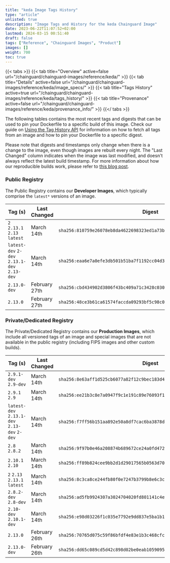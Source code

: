 ```yaml
---
title: "keda Image Tags History"
type: "article"
unlisted: true
description: "Image Tags and History for the keda Chainguard Image"
date: 2023-06-22T11:07:52+02:00
lastmod: 2024-03-15 00:51:40
draft: false
tags: ["Reference", "Chainguard Images", "Product"]
images: []
weight: 700
toc: true
---
```


{{< tabs >}}
{{< tab title="Overview" active=false url="/chainguard/chainguard-images/reference/keda/" >}}
{{< tab title="Details" active=false url="/chainguard/chainguard-images/reference/keda/image_specs/" >}}
{{< tab title="Tags History" active=true url="/chainguard/chainguard-images/reference/keda/tags_history/" >}}
{{< tab title="Provenance" active=false url="/chainguard/chainguard-images/reference/keda/provenance_info/" >}}
{{</ tabs >}}

The following tables contains the most recent tags and digests that can be used to pin your Dockerfile to a specific build of this image. Check our guide on [Using the Tag History API](/chainguard/chainguard-images/using-the-tag-history-api/) for information on how to fetch all tags from an image and how to pin your Dockerfile to a specific digest.

Please note that digests and timestamps only change when there is a change to the image, even though images are rebuilt every night. The "Last Changed" column indicates when the image was last modified, and doesn't always reflect the latest build timestamp. For more information about how our reproducible builds work, please refer to [this blog post](https://www.chainguard.dev/unchained/reproducing-chainguards-reproducible-image-builds).

### Public Registry
The Public Registry contains our **Developer Images**, which typically comprise the `latest*` versions of an image.

| Tag (s)                                       | Last Changed  | Digest                                                                    |
|-----------------------------------------------|---------------|---------------------------------------------------------------------------|
|  `2` `2.13.1` `2.13` `latest`                 | March 14th    | `sha256:810759e26078eb8da4622698323ed1a73b7bac1c7614c430ff261e5e8e9eb34d` |
|  `latest-dev` `2-dev` `2.13.1-dev` `2.13-dev` | March 14th    | `sha256:eaa6e7a0efe3db501b51ba7f1192cc04d39c8e6b0ee0d65ad629491284c1402f` |
|  `2.13.0-dev`                                 | February 27th | `sha256:cbd434902d3806f43bc409a71c3428c03077079a411bb386717b80a9e58aef50` |
|  `2.13.0`                                     | February 27th | `sha256:48ce3b61ca61574faccda09293bf5c98c06fea3db04c1ca935123b1147f4419b` |


### Private/Dedicated Registry
The Private/Dedicated Registry contains our **Production Images**, which include all versioned tags of an image and special images that are not available in the public registry (including FIPS images and other custom builds).

| Tag (s)                                       | Last Changed  | Digest                                                                    |
|-----------------------------------------------|---------------|---------------------------------------------------------------------------|
|  `2.9.1-dev` `2.9-dev`                        | March 14th    | `sha256:8e63aff1d525cb6077a82f12c9bec183d4999380e64dfe921e19eedc7b6b1422` |
|  `2.9.1` `2.9`                                | March 14th    | `sha256:ee21b3c8e7a0947f9c1e191c89e76093f1711bc182e5e53e347b48e49c9e1e0e` |
|  `latest-dev` `2.13.1-dev` `2.13-dev` `2-dev` | March 14th    | `sha256:f7ff56b151aa892e50a8df7cac6ba3878d70455836b4f96f86e916b110a4ff64` |
|  `2.8` `2.8.2`                                | March 14th    | `sha256:9f97b0e46a208874b689672ce24a0fd4724349b8a0298105236ac5e67dd8a910` |
|  `2.10.1` `2.10`                              | March 14th    | `sha256:ff89b824cee9bb2d1d29017565b0563d70dfcbc0d8a995d52bc5a91efa05cac5` |
|  `2` `2.13` `2.13.1` `latest`                 | March 14th    | `sha256:8c3ca8ce244fb80f0e7247b3799b8e6c3c7d3f272726a3e9c75225be036608c2` |
|  `2.8.2-dev` `2.8-dev`                        | March 14th    | `sha256:ad5fb9924307a3024704020fd801141c4ed422a20926d58332479c92be78b8a2` |
|  `2.10-dev` `2.10.1-dev`                      | March 14th    | `sha256:e98d03226f1c035e7792e9dd837e5ba1b125245e4a1320f3e354ea0023edde18` |
|  `2.13.0`                                     | February 26th | `sha256:70765d075c59f86bfdf4e83e1b3c468cfc0848dfad0e051d8d770cf9024cdc60` |
|  `2.13.0-dev`                                 | February 26th | `sha256:dd65c089cd5d42c898d02be0eab10590957d6000c1be8ead463f6c0e37c09d08` |

